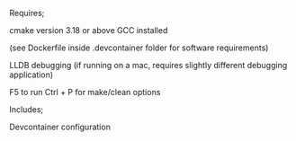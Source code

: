 Requires;

cmake version 3.18 or above
GCC installed

(see Dockerfile inside .devcontainer folder for software requirements)

LLDB debugging (if running on a mac, requires slightly different debugging application)

F5 to run
Ctrl + P for make/clean options

Includes;

Devcontainer configuration
